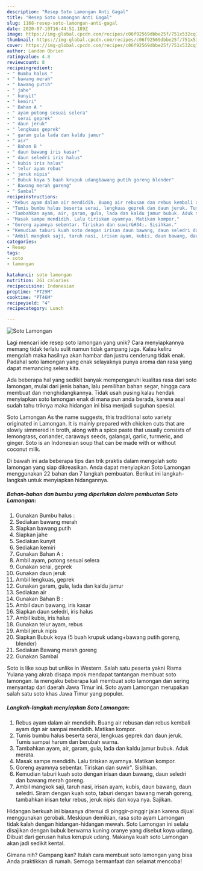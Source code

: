 ```yaml
---
description: "Resep Soto Lamongan Anti Gagal"
title: "Resep Soto Lamongan Anti Gagal"
slug: 1168-resep-soto-lamongan-anti-gagal
date: 2020-07-10T16:44:51.189Z
image: https://img-global.cpcdn.com/recipes/c06f92569dbbe25f/751x532cq70/soto-lamongan-foto-resep-utama.jpg
thumbnail: https://img-global.cpcdn.com/recipes/c06f92569dbbe25f/751x532cq70/soto-lamongan-foto-resep-utama.jpg
cover: https://img-global.cpcdn.com/recipes/c06f92569dbbe25f/751x532cq70/soto-lamongan-foto-resep-utama.jpg
author: Landon Obrien
ratingvalue: 4.8
reviewcount: 8
recipeingredient:
- " Bumbu halus "
- " bawang merah"
- " bawang putih"
- " jahe"
- " kunyit"
- " kemiri"
- " Bahan A "
- " ayam potong sesuai selera"
- " serai geprek"
- " daun jeruk"
- " lengkuas geprek"
- " garam gula lada dan kaldu jamur"
- " air"
- " Bahan B "
- " daun bawang iris kasar"
- " daun seledri iris halus"
- " kubis iris halus"
- " telur ayam rebus"
- " jeruk nipis"
- " Bubuk koya 5 buah krupuk udangbawang putih goreng blender"
- " Bawang merah goreng"
- " Sambal"
recipeinstructions:
- "Rebus ayam dalam air mendidih. Buang air rebusan dan rebus kembali ayam dgn air sampai mendidih. Matikan kompor."
- "Tumis bumbu halus beserta serai, lengkuas geprek dan daun jeruk. Tumis sampai harum dan berubah warna."
- "Tambahkan ayam, air, garam, gula, lada dan kaldu jamur bubuk. Aduk merata."
- "Masak sampe mendidih. Lalu tiriskan ayamnya. Matikan kompor."
- "Goreng ayamnya sebentar. Tiriskan dan suwir&#34;. Sisihkan."
- "Kemudian taburi kuah soto dengan irisan daun bawang, daun seledri dan bawang merah goreng."
- "Ambil mangkok saji, taruh nasi, irisan ayam, kubis, daun bawang, daun seledri. Siram dengan kuah soto, taburi dengan bawang merah goreng, tambahkan irisan telur rebus, jeruk nipis dan koya nya. Sajikan."
categories:
- Resep
tags:
- soto
- lamongan

katakunci: soto lamongan 
nutrition: 261 calories
recipecuisine: Indonesian
preptime: "PT29M"
cooktime: "PT46M"
recipeyield: "4"
recipecategory: Lunch

---
```



![Soto Lamongan](https://img-global.cpcdn.com/recipes/c06f92569dbbe25f/751x532cq70/soto-lamongan-foto-resep-utama.jpg)

Lagi mencari ide resep soto lamongan yang unik? Cara menyiapkannya memang tidak terlalu sulit namun tidak gampang juga. Kalau keliru mengolah maka hasilnya akan hambar dan justru cenderung tidak enak. Padahal soto lamongan yang enak selayaknya punya aroma dan rasa yang dapat memancing selera kita.

Ada beberapa hal yang sedikit banyak mempengaruhi kualitas rasa dari soto lamongan, mulai dari jenis bahan, lalu pemilihan bahan segar, hingga cara membuat dan menghidangkannya. Tidak usah pusing kalau hendak menyiapkan soto lamongan enak di mana pun anda berada, karena asal sudah tahu triknya maka hidangan ini bisa menjadi suguhan spesial.

Soto Lamongan As the name suggests, this traditional soto variety originated in Lamongan. It is mainly prepared with chicken cuts that are slowly simmered in broth, along with a spice paste that usually consists of lemongrass, coriander, caraways seeds, galangal, garlic, turmeric, and ginger. Soto is an Indonesian soup that can be made with or without coconut milk.


Di bawah ini ada beberapa tips dan trik praktis dalam mengolah soto lamongan yang siap dikreasikan. Anda dapat menyiapkan Soto Lamongan menggunakan 22 bahan dan 7 langkah pembuatan. Berikut ini langkah-langkah untuk menyiapkan hidangannya.

<!--inarticleads1-->

##### Bahan-bahan dan bumbu yang diperlukan dalam pembuatan Soto Lamongan:

1. Gunakan  Bumbu halus :
1. Sediakan  bawang merah
1. Siapkan  bawang putih
1. Siapkan  jahe
1. Sediakan  kunyit
1. Sediakan  kemiri
1. Gunakan  Bahan A :
1. Ambil  ayam, potong sesuai selera
1. Gunakan  serai, geprek
1. Gunakan  daun jeruk
1. Ambil  lengkuas, geprek
1. Gunakan  garam, gula, lada dan kaldu jamur
1. Sediakan  air
1. Gunakan  Bahan B :
1. Ambil  daun bawang, iris kasar
1. Siapkan  daun seledri, iris halus
1. Ambil  kubis, iris halus
1. Gunakan  telur ayam, rebus
1. Ambil  jeruk nipis
1. Siapkan  Bubuk koya (5 buah krupuk udang+bawang putih goreng, blender)
1. Sediakan  Bawang merah goreng
1. Gunakan  Sambal


Soto is like soup but unlike in Western. Salah satu peserta yakni Risma Yulana yang akrab disapa mpok mendapat tantangan membuat soto lamongan. Ia mengaku beberapa kali membuat soto lamongan dan sering menyantap dari daerah Jawa Timur ini. Soto ayam Lamongan merupakan salah satu soto khas Jawa Timur yang populer. 

<!--inarticleads2-->

##### Langkah-langkah menyiapkan Soto Lamongan:

1. Rebus ayam dalam air mendidih. Buang air rebusan dan rebus kembali ayam dgn air sampai mendidih. Matikan kompor.
1. Tumis bumbu halus beserta serai, lengkuas geprek dan daun jeruk. Tumis sampai harum dan berubah warna.
1. Tambahkan ayam, air, garam, gula, lada dan kaldu jamur bubuk. Aduk merata.
1. Masak sampe mendidih. Lalu tiriskan ayamnya. Matikan kompor.
1. Goreng ayamnya sebentar. Tiriskan dan suwir&#34;. Sisihkan.
1. Kemudian taburi kuah soto dengan irisan daun bawang, daun seledri dan bawang merah goreng.
1. Ambil mangkok saji, taruh nasi, irisan ayam, kubis, daun bawang, daun seledri. Siram dengan kuah soto, taburi dengan bawang merah goreng, tambahkan irisan telur rebus, jeruk nipis dan koya nya. Sajikan.


Hidangan berkuah ini biasanya ditemui di pinggir-pinggir jalan karena dijual menggunakan gerobak. Meskipun demikian, rasa soto ayam Lamongan tidak kalah dengan hidangan-hidangan mewah. Soto Lamongan ini selalu disajikan dengan bubuk berwarna kuning oranye yang disebut koya udang. Dibuat dari gerusan halus kerupuk udang. Makanya kuah soto Lamongan akan jadi sedikit kental. 

Gimana nih? Gampang kan? Itulah cara membuat soto lamongan yang bisa Anda praktikkan di rumah. Semoga bermanfaat dan selamat mencoba!
